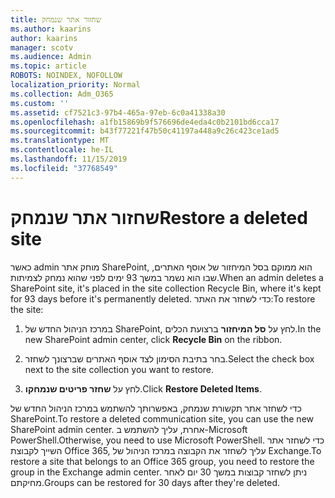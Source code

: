 ```yaml
---
title: שחזור אתר שנמחק
ms.author: kaarins
author: kaarins
manager: scotv
ms.audience: Admin
ms.topic: article
ROBOTS: NOINDEX, NOFOLLOW
localization_priority: Normal
ms.collection: Adm_O365
ms.custom: ''
ms.assetid: cf7521c3-97b4-465a-97eb-6c0a41338a30
ms.openlocfilehash: a1fb15869b9f576696de4eda4c0b2101bd6cca17
ms.sourcegitcommit: b43f77221f47b50c41197a448a9c26c423ce1ad5
ms.translationtype: MT
ms.contentlocale: he-IL
ms.lasthandoff: 11/15/2019
ms.locfileid: "37768549"
---
```

# <a name="restore-a-deleted-site"></a><span data-ttu-id="f2795-102">שחזור אתר שנמחק</span><span class="sxs-lookup"><span data-stu-id="f2795-102">Restore a deleted site</span></span>

<span data-ttu-id="f2795-103">כאשר admin מוחק אתר SharePoint, הוא ממוקם בסל המיחזור של אוסף האתרים, שבו הוא נשמר במשך 93 ימים לפני שהוא נמחק לצמיתות.</span><span class="sxs-lookup"><span data-stu-id="f2795-103">When an admin deletes a SharePoint site, it's placed in the site collection Recycle Bin, where it's kept for 93 days before it's permanently deleted.</span></span> <span data-ttu-id="f2795-104">כדי לשחזר את האתר:</span><span class="sxs-lookup"><span data-stu-id="f2795-104">To restore the site:</span></span>
  
1. <span data-ttu-id="f2795-105">במרכז הניהול החדש של SharePoint, לחץ על **סל המיחזור** ברצועת הכלים.</span><span class="sxs-lookup"><span data-stu-id="f2795-105">In the new SharePoint admin center, click **Recycle Bin** on the ribbon.</span></span> 
    
2. <span data-ttu-id="f2795-106">בחר בתיבת הסימון לצד אוסף האתרים שברצונך לשחזר.</span><span class="sxs-lookup"><span data-stu-id="f2795-106">Select the check box next to the site collection you want to restore.</span></span>
    
3. <span data-ttu-id="f2795-107">לחץ על **שחזר פריטים שנמחקו**.</span><span class="sxs-lookup"><span data-stu-id="f2795-107">Click **Restore Deleted Items**.</span></span>
    
<span data-ttu-id="f2795-108">כדי לשחזר אתר תקשורת שנמחק, באפשרותך להשתמש במרכז הניהול החדש של SharePoint.</span><span class="sxs-lookup"><span data-stu-id="f2795-108">To restore a deleted communication site, you can use the new SharePoint admin center.</span></span> <span data-ttu-id="f2795-109">אחרת, עליך להשתמש ב-Microsoft PowerShell.</span><span class="sxs-lookup"><span data-stu-id="f2795-109">Otherwise, you need to use Microsoft PowerShell.</span></span> <span data-ttu-id="f2795-110">כדי לשחזר אתר השייך לקבוצת Office 365, עליך לשחזר את הקבוצה במרכז הניהול של Exchange.</span><span class="sxs-lookup"><span data-stu-id="f2795-110">To restore a site that belongs to an Office 365 group, you need to restore the group in the Exchange admin center.</span></span> <span data-ttu-id="f2795-111">ניתן לשחזר קבוצות במשך 30 יום לאחר מחיקתם.</span><span class="sxs-lookup"><span data-stu-id="f2795-111">Groups can be restored for 30 days after they're deleted.</span></span>
  


